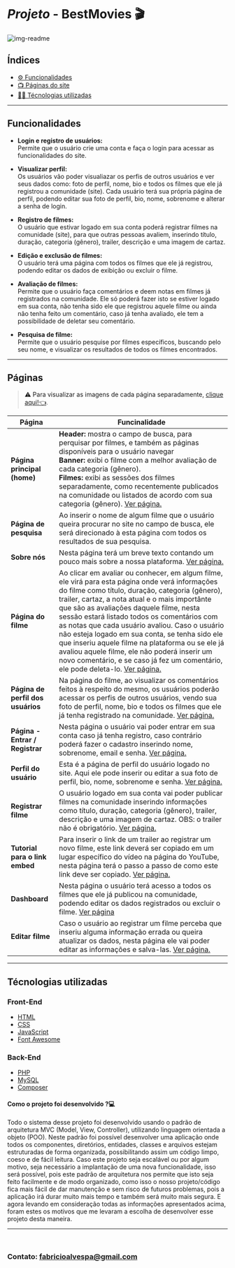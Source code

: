 # ***Projeto*** - BestMovies 🎬

![img-readme](https://user-images.githubusercontent.com/79289410/228351460-19fbb035-f3d2-4742-9847-7284d2a40c97.png)

## Índices
- <a href="#funcionalidades">⚙️ Funcionalidades <a>
- <a href="#páginas">📺 Páginas do site<a>
- <a href="#técnologias-utilizadas">👨‍💻 Técnologias utilizadas <a>

---
  
## Funcionalidades
  - **Login e registro de usuários:** <br>
  Permite que o usuário crie uma conta e faça o login para acessar as funcionalidades do site.
  
  - **Visualizar perfil:** <br>
  Os usuários vão poder visualiazar os perfis de outros usuários e ver seus dados como: foto de perfil, nome, bio e todos os filmes que ele já registrou a comunidade (site).
   Cada usuário terá sua própria página de perfil, podendo editar sua foto de perfil, bio, nome, sobrenome e alterar a senha de login.
  
  - **Registro de filmes:** <br>
   O usuário que estivar logado em sua conta poderá registrar filmes na comunidade (site), para que outras pessoas avaliem, inserindo título, duração, categoria (gênero), trailer, descrição e uma imagem de cartaz.
  
  - **Edição e exclusão de filmes:** <br>
   O usuário terá uma página com todos os filmes que ele já registrou, podendo editar os dados de exibição ou excluir o filme.
  
  - **Avaliação de filmes:** <br>
   Permite que o usuário faça comentários e deem notas em filmes já registrados na comunidade. Ele só poderá fazer isto se estiver logado em sua conta, não tenha sido ele que registrou aquele filme ou ainda não tenha feito um comentário, caso já tenha avaliado, ele tem a possibilidade de deletar seu comentário.
  
  - **Pesquisa de filme:** <br>
   Permite que o usuário pesquise por filmes específicos, buscando pelo seu nome, e visualizar os resultados de todos os filmes encontrados.
  
  ---
  
  ## Páginas
  >⚠️ Para visualizar as imagens de cada página separadamente, [clique aqui!👈](https://github.com/Fabriciope/BestMovies/tree/main/imgs-paginas).
  
| Página | Funcinalidade |
|--------|---------------|
|**Página principal (home)**|**Header:** mostra o campo de busca, para perquisar por filmes, e também as páginas disponíveis para o usuário navegar<br>**Banner:** exibi o filme com a melhor avaliação de cada categoria (gênero).<br>**Filmes:** exibi as sessões dos filmes separadamente, como recentemente publicados na comunidade ou listados de acordo com sua categoria (gênero). [Ver página.](https://github.com/Fabriciope/BestMovies/tree/main/imgs-paginas/home)|
|**Página de pesquisa**| Ao inserir o nome de algum filme que o usuário queira procurar no site no campo de busca, ele será direcionado à esta página com todos os resultados de sua pesquisa.|
|**Sobre nós**| Nesta página terá um breve texto contando um pouco mais sobre a nossa plataforma. [Ver página.](https://github.com/Fabriciope/BestMovies/tree/main/imgs-paginas/sobre%20nos)|
|**Página do filme**| Ao clicar em avaliar ou conhecer, em algum filme, ele virá para esta página onde verá informações do filme como título, duração, categoria (gênero), trailer, cartaz, a nota atual e o mais importânte que são as avaliações daquele filme, nesta sessão estará listado todos os comentários com as notas que cada usuário avaliou. Caso o usuário não esteja logado em sua conta, se tenha sido ele que inseriu aquele filme na plataforma ou se ele já avaliou aquele filme, ele não poderá inserir um novo comentário, e se caso já fez um comentário, ele pode deleta-lo. [Ver página.](https://github.com/Fabriciope/BestMovies/tree/main/imgs-paginas/filme)|
|**Página de perfil dos usuários**| Na página do filme, ao visualizar os comentários feitos à respeito do mesmo, os usuários poderão acessar os perfis de outros usuários, vendo sua foto de perfil, nome, bio e todos os filmes que ele já tenha registrado na comunidade. [Ver página.](https://github.com/Fabriciope/BestMovies/tree/main/imgs-paginas/peril%20usuarios)|
|**Página - Entrar / Registrar**| Nesta página o usuário vai poder entrar em sua conta caso já tenha registro, caso contrário poderá fazer o cadastro inserindo nome, sobrenome, email e senha. [Ver página.](https://github.com/Fabriciope/BestMovies/tree/main/imgs-paginas/entrar-registrar)|
|**Perfil do usuário**| Esta é a página de perfil do usuário logado no site. Aqui ele pode inserir ou editar a sua foto de perfil, bio, nome, sobrenome e senha. [Ver página.](https://github.com/Fabriciope/BestMovies/tree/main/imgs-paginas/perfil%20usuario)|
|**Registrar filme**| O usuário logado em sua conta vai poder publicar filmes na comunidade inserindo informações como título, duração, categoria (gênero), trailer, descrição e uma imagem de cartaz. OBS: o trailer não é obrigatório. [Ver página.](https://github.com/Fabriciope/BestMovies/tree/main/imgs-paginas/registrar%20filme)|
|**Tutorial para o link embed**| Para inserir o link de um trailer ao registrar um novo filme, este link deverá ser copiado em um lugar específico do vídeo na página do YouTube, nesta página terá o passo a passo de como este link deve ser copiado. [Ver página.](https://github.com/Fabriciope/BestMovies/tree/main/imgs-paginas/tutorial)|
|**Dashboard**| Nesta página o usuário terá acesso a todos os filmes que ele já publicou na comunidade, podendo editar os dados registrados ou excluir o filme. [Ver página](https://github.com/Fabriciope/BestMovies/tree/main/imgs-paginas/dashboard)|
|**Editar filme**| Caso o usuário ao registrar um filme perceba que inseriu alguma informação errada ou queira atualizar os dados, nesta página ele vai poder editar as informações e salva-las. [Ver página.](https://github.com/Fabriciope/BestMovies/tree/main/imgs-paginas/editar%20filme)|
  
  ---

## Técnologias utilizadas
### Front-End
- [HTML](https://developer.mozilla.org/pt-BR/docs/Web/HTML)
- [CSS](https://developer.mozilla.org/pt-BR/docs/Web/CSS)
- [JavaScript](https://developer.mozilla.org/pt-BR/docs/Web/JavaScript)
- [Font Awesome](https://fontawesome.com)

### Back-End
- [PHP](https://www.php.net)
- [MySQL](https://www.mysql.com)
- [Composer](https://getcomposer.org)

#### Como o projeto foi desenvolvido ?💻
  Todo o sistema desse projeto foi desenvolvido usando o padrão de arquitetura MVC (Model, View, Controller), utilizando linguagem orientada a objeto (POO). Neste padrão foi possível desenvolver uma aplicação onde todos os componentes, diretórios, entidades, classes e arquivos estejam estruturadas de forma organizada, possibilitando assim um código limpo, coeso e de fácil leitura. Caso este projeto seja escalável ou por algum motivo, seja necessário a implantação de uma nova funcionalidade, isso será possível, pois este padrão de arquitetura nos permite que isto seja feito facilmente e de modo organizado, como isso o nosso projeto/código fica mais fácil de dar manutenção e sem risco de futuros problemas, pois a aplicação irá durar muito mais tempo e também será muito mais segura. 
  E agora levando em consideração todas as informações apresentados acima, foram estes os motivos que me levaram a escolha de desenvolver esse projeto desta maneira.

  --- 
  <br>
  
  ### Contato: <a target="_black" href="mailto:fabricioalvespa@gmail.com"> fabricioalvespa@gmail.com <a>
